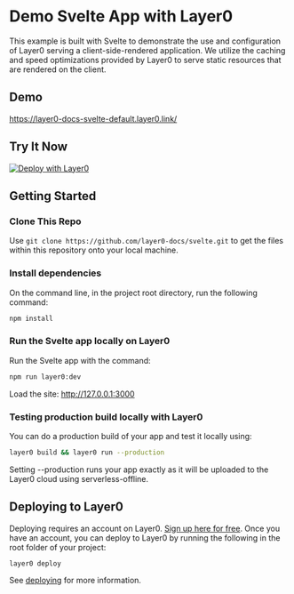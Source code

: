 # Demo Svelte App with Layer0
This example is built with Svelte to demonstrate the use and configuration of Layer0 serving a client-side-rendered application. We utilize the caching and speed optimizations provided by Layer0 to serve static resources that are rendered on the client.

## Demo
https://layer0-docs-svelte-default.layer0.link/

## Try It Now
[![Deploy with Layer0](https://a.storyblok.com/f/117912/x/e4e996094a/frame-1.svg)](https://app.layer0.co/deploy?repo=https://github.com/layer0-docs/svelte)


## Getting Started

### Clone This Repo
Use ```git clone https://github.com/layer0-docs/svelte.git``` to get the files within this repository onto your local machine.

### Install dependencies
On the command line, in the project root directory, run the following command:
```bash
npm install
```

### Run the Svelte app locally on Layer0
Run the Svelte app with the command:

```bash
npm run layer0:dev
```
Load the site: http://127.0.0.1:3000

### Testing production build locally with Layer0
You can do a production build of your app and test it locally using:

```bash
layer0 build && layer0 run --production
```
Setting --production runs your app exactly as it will be uploaded to the Layer0 cloud using serverless-offline.

## Deploying to Layer0
Deploying requires an account on Layer0. [Sign up here for free](https://app.layer0.co/signup). Once you have an account, you can deploy to Layer0 by running the following in the root folder of your project:

```bash
layer0 deploy
```
See [deploying](https://docs.layer0.co/guides/deploying) for more information.
